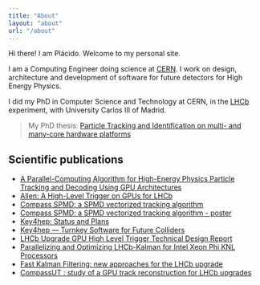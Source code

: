 ```yaml
---
title: "About"
layout: "about"
url: "/about"
---
```


Hi there! I am Plácido. Welcome to my personal site.


I am a Computing Engineer doing science at [CERN](https://home.cern/). I work on design, architecture and development of software for future detectors for High Energy Physics.


I did my PhD in Computer Science and Technology at CERN, in the [LHCb](https://lhcb-public.web.cern.ch/) experiment, with University Carlos III of Madrid.

> My PhD thesis: [Particle Tracking and Identification on multi- and many-core hardware platforms](https://cds.cern.ch/record/2752883)


## Scientific publications

- [A Parallel-Computing Algorithm for High-Energy Physics Particle Tracking and Decoding Using GPU Architectures](https://ieeexplore.ieee.org/abstract/document/8756134)
- [Allen: A High-Level Trigger on GPUs for LHCb](https://link.springer.com/article/10.1007/s41781-020-00039-7)
- [Compass SPMD: a SPMD vectorized tracking algorithm](https://www.epj-conferences.org/articles/epjconf/abs/2020/21/epjconf_chep2020_01006/epjconf_chep2020_01006.html)
- [Compass SPMD: a SPMD vectorized tracking algorithm - poster](https://cds.cern.ch/record/2699802?ln=en)
- [Key4hep: Status and Plans](https://www.epj-conferences.org/articles/epjconf/abs/2021/05/epjconf_chep2021_03025/epjconf_chep2021_03025.html)
- [Key4hep — Turnkey Software for Future Colliders](https://www.actaphys.uj.edu.pl/index_n.php?I=R&V=52&N=8#1031)
- [LHCb Upgrade GPU High Level Trigger Technical Design Report](https://cds.cern.ch/record/2717938?ln=en)
- [Parallelizing and Optimizing LHCb-Kalman for Intel Xeon Phi KNL Processors](https://ieeexplore.ieee.org/document/8374544)
- [Fast Kalman Filtering: new approaches for the LHCb upgrade](https://cds.cern.ch/record/2631784/files/CHEP2018%20Placido%2010.07.pdf)
- [CompassUT : study of a GPU track reconstruction for LHCb upgrades](https://cds.cern.ch/record/2665033)
